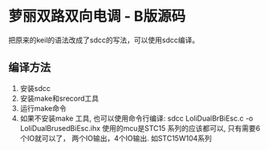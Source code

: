 # 萝丽双路双向电调 - B版源码

把原来的keil的语法改成了sdcc的写法，可以使用sdcc编译。
## 编译方法
1. 安装sdcc
2. 安装make和srecord工具
3. 运行make命令
4. 如果不安装make 工具, 也可以使用命令行编译:
   sdcc  LoliDualBrBiEsc.c -o LoliDualBrusedBiEsc.ihx
使用的mcu是STC15 系列的应该都可以, 只有需要6个IO就可以了， 两个IO输出，4个IO输出.
如STC15W104系列
